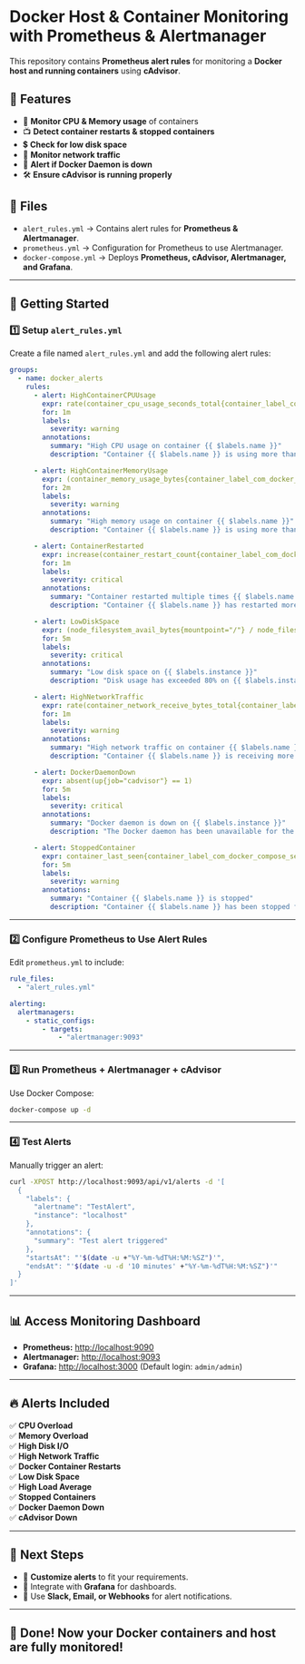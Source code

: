 # Docker Host & Container Monitoring with Prometheus & Alertmanager

This repository contains **Prometheus alert rules** for monitoring a **Docker host and running containers** using **cAdvisor**.

## 📌 Features
- 🚀 **Monitor CPU & Memory usage** of containers
- 📺 **Detect container restarts & stopped containers**
- 💲 **Check for low disk space**
- 📱 **Monitor network traffic**
- 🐙 **Alert if Docker Daemon is down**
- 🛠️ **Ensure cAdvisor is running properly**

## 📂 Files
- `alert_rules.yml` → Contains alert rules for **Prometheus & Alertmanager**.
- `prometheus.yml` → Configuration for Prometheus to use Alertmanager.
- `docker-compose.yml` → Deploys **Prometheus, cAdvisor, Alertmanager, and Grafana**.

---

## 🚀 Getting Started

### **1️⃣ Setup `alert_rules.yml`**
Create a file named `alert_rules.yml` and add the following alert rules:

```yaml
groups:
  - name: docker_alerts
    rules:
      - alert: HighContainerCPUUsage
        expr: rate(container_cpu_usage_seconds_total{container_label_com_docker_compose_service!=""}[1m]) * 100 > 80
        for: 1m
        labels:
          severity: warning
        annotations:
          summary: "High CPU usage on container {{ $labels.name }}"
          description: "Container {{ $labels.name }} is using more than 80% CPU for over 1 minute."

      - alert: HighContainerMemoryUsage
        expr: (container_memory_usage_bytes{container_label_com_docker_compose_service!=""} / container_spec_memory_limit_bytes) * 100 > 75
        for: 2m
        labels:
          severity: warning
        annotations:
          summary: "High memory usage on container {{ $labels.name }}"
          description: "Container {{ $labels.name }} is using more than 75% of its allocated memory."

      - alert: ContainerRestarted
        expr: increase(container_restart_count{container_label_com_docker_compose_service!=""}[10m]) > 5
        for: 1m
        labels:
          severity: critical
        annotations:
          summary: "Container restarted multiple times {{ $labels.name }}"
          description: "Container {{ $labels.name }} has restarted more than 5 times in the last 10 minutes."

      - alert: LowDiskSpace
        expr: (node_filesystem_avail_bytes{mountpoint="/"} / node_filesystem_size_bytes{mountpoint="/"}) * 100 < 20
        for: 5m
        labels:
          severity: critical
        annotations:
          summary: "Low disk space on {{ $labels.instance }}"
          description: "Disk usage has exceeded 80% on {{ $labels.instance }}."

      - alert: HighNetworkTraffic
        expr: rate(container_network_receive_bytes_total{container_label_com_docker_compose_service!=""}[1m]) > 100000000
        for: 1m
        labels:
          severity: warning
        annotations:
          summary: "High network traffic on container {{ $labels.name }}"
          description: "Container {{ $labels.name }} is receiving more than 100MB/s of network traffic."

      - alert: DockerDaemonDown
        expr: absent(up{job="cadvisor"} == 1)
        for: 5m
        labels:
          severity: critical
        annotations:
          summary: "Docker daemon is down on {{ $labels.instance }}"
          description: "The Docker daemon has been unavailable for the last 5 minutes."

      - alert: StoppedContainer
        expr: container_last_seen{container_label_com_docker_compose_service!=""} < time() - 300
        for: 5m
        labels:
          severity: warning
        annotations:
          summary: "Container {{ $labels.name }} is stopped"
          description: "Container {{ $labels.name }} has been stopped for more than 5 minutes."
```

---

### **2️⃣ Configure Prometheus to Use Alert Rules**
Edit `prometheus.yml` to include:

```yaml
rule_files:
  - "alert_rules.yml"

alerting:
  alertmanagers:
    - static_configs:
        - targets:
            - "alertmanager:9093"
```

---

### **3️⃣ Run Prometheus + Alertmanager + cAdvisor**
Use Docker Compose:

```sh
docker-compose up -d
```

---

### **4️⃣ Test Alerts**
Manually trigger an alert:

```sh
curl -XPOST http://localhost:9093/api/v1/alerts -d '[
  {
    "labels": {
      "alertname": "TestAlert",
      "instance": "localhost"
    },
    "annotations": {
      "summary": "Test alert triggered"
    },
    "startsAt": "'$(date -u +"%Y-%m-%dT%H:%M:%SZ")'",
    "endsAt": "'$(date -u -d '10 minutes' +"%Y-%m-%dT%H:%M:%SZ")'"
  }
]'
```

---

## 📊 **Access Monitoring Dashboard**
- **Prometheus:** [http://localhost:9090](http://localhost:9090)
- **Alertmanager:** [http://localhost:9093](http://localhost:9093)
- **Grafana:** [http://localhost:3000](http://localhost:3000) (Default login: `admin/admin`)

---

## 🔥 **Alerts Included**
✅ **CPU Overload**  
✅ **Memory Overload**  
✅ **High Disk I/O**  
✅ **High Network Traffic**  
✅ **Docker Container Restarts**  
✅ **Low Disk Space**  
✅ **High Load Average**  
✅ **Stopped Containers**  
✅ **Docker Daemon Down**  
✅ **cAdvisor Down**  

---

## 🎯 **Next Steps**
- 🔹 **Customize alerts** to fit your requirements.
- 🔹 Integrate with **Grafana** for dashboards.
- 🔹 Use **Slack, Email, or Webhooks** for alert notifications.

---

## 🎉 **Done! Now your Docker containers and host are fully monitored!**

